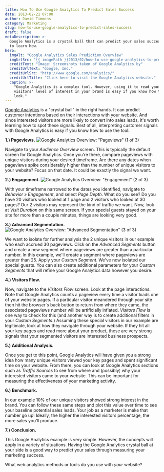 ```yaml
---
title: How To Use Google Analytics To Predict Sales Success
date: 2013-02-21 07:00
author: David Timmons
category: Marketing
slug: how-to-use-google-analytics-to-predict-sales-success
draft: false
metaDescription: >-
  Google Analytics is a crystal ball that can predict your sales success. Take a few minutes
  to learn how.
hero:
  imgAlt: "Google Analytics Sales Prediction Overview"
  imgUrlSrc: "{{ imagePath }}2013/02/how-to-use-google-analytics-to-predict-sales-success0.jpg"
  creditText: "Image: Screenshots taken of Google Analytics by"
  creditUrlText: "Google, Inc."
  creditUrlSrc: "http://www.google.com/analytics/"
  creditUrlTitle: "Click here to visit the Google Analytics website."
  caption: >-
    "Google Analytics is a complex tool. However, using it to read your
    visitors' level of interest in your brand is easy if you know how to
    look."
---
```


[Google Analytics][] is a "crystal ball" in the right hands. It can
predict customer intentions based on their interactions with your
website. And since interested visitors are more likely to convert into
sales leads, it's worth learning how to spot these signals. Best of all,
interpreting customer signals with Google Analytics is easy if you know
how to use the tool.

**1.) Pageviews.**
![Google Analytics Overview: "Pageviews" (1 of 3)][3]

Navigate to your *Audience Overview* screen. This is typically the
default screen for Google Analytics. Once you're there, compare
pageviews with unique visitors during your desired timeframe. Are there
any dates when pageviews spike considerably higher than the number of
unique visitors to your website? Focus on that date. It could be exactly
the signal we want.

**2.) Engagement.**
![Google Analytics Overview: "Engagement" (2 of 3)][4]

With your timeframe narrowed to the dates you identified, navigate to
*Behavior » Engagement*, and select *Page Depth*. What do you see? Do
you have 20 visitors who looked at 1 page and 2 visitors who looked at
30 pages? Our 2 visitors may represent the kind of traffic we want. Now,
look at *Visit Duration* on this same screen. If your special guests
stayed on your site for more than a couple minutes, things are looking
very good.

**3.) Advanced Segmentation.**
![Google Analytics Overview: "Advanced Segmentation" (3 of 3)][5]

We want to isolate for further analysis the 2 unique visitors in our
example who each accrued 30 pageviews. Click on the *Advanced Segments*
button and create a new segment where pageviews are greater than a
particular number. In this example, we'll create a segment where
pageviews are greater than 25. Apply your *Custom Segment*. We've now
isolated our special guests. You can also create additional parameters
for your *Custom Segments* that will refine your Google Analytics data
however you desire.

**4.) Visitors Flow.**

Now, navigate to the *Visitors Flow* screen. Look at the page
interactions. Note that Google Analytics counts a pageview every time a
visitor loads one of your website pages. If a particular visitor
meandered through your site then hit the browser's back button to return
from where they came, the associated pageviews number will be
artificially inflated. *Visitors Flow* is one way to check for this (and
another way is to create additional filters in your *Custom Segments*.)
Assuming these special visitors in our example are legitimate, look at
how they navigate through your website. If they hit all your key pages
and read more about your product, these are very strong signals that
your segmented visitors are interested business prospects.

**5.) Additional Analysis.**

Once you get to this point, Google Analytics will have given you a
strong idea how many unique visitors viewed your key pages and spent
significant time on your website. From there, you can look at Google
Analytics sections such as *Traffic Sources* to see from where and
(possibly) why your interested visitors came to your website. This can
be important for measuring the effectiveness of your marketing activity.

**6.) Benchmark.**

In our example 10% of our unique visitors showed strong interest in the
brand. You can follow these same steps and plot this value over time to
see your baseline potential sales leads. Your job as a marketer is make
that number go up! Ideally, the higher the interested visitors
percentage, the more sales you'll produce.

**7.) Conclusion.**

This Google Analytics example is very simple. However, the concepts will
apply in a variety of situations. Having the Google Analytics crystal
ball at your side is a good way to predict your sales through measuring
your marketing success.

What web analytics methods or tools do you use with *your* website?


[3]: {{imagePath}}2013/02/how-to-use-google-analytics-to-predict-sales-success1.jpg
  "Google Analytics Overview: 'Pageviews' (1 of 3)"

[4]: {{imagePath}}2013/02/how-to-use-google-analytics-to-predict-sales-success2.jpg
  "Google Analytics Overview: 'Engagement' (2 of 3)"

[5]: {{imagePath}}2013/02/how-to-use-google-analytics-to-predict-sales-success3.jpg
  "Google Analytics Overview: 'Advanced Segmentation' (3 of 3)"

[Google Analytics]: http://www.google.com/analytics/
  "Click here to visit the Google Analytics website."
